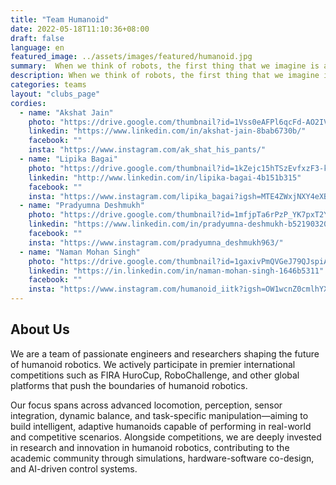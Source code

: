 ```yaml
---
title: "Team Humanoid"
date: 2022-05-18T11:10:36+08:00
draft: false
language: en
featured_image: ../assets/images/featured/humanoid.jpg
summary:  When we think of robots, the first thing that we imagine is a picture of “C3PO” or “Chitti”, both exemplar symbols of the pop culture and more importantly, astonishingly awesome Humanoids! We at Team Humanoid are a group of enthusiastic students who are working towards developing a fully functional Humanoid robot of our own. 
description: When we think of robots, the first thing that we imagine is a picture of “C3PO” or “Chitti”, both exemplar symbols of the pop culture and more importantly, astonishingly awesome Humanoids! We at Team Humanoid are a group of enthusiastic students who are working towards developing a fully functional Humanoid robot of our own. 
categories: teams
layout: "clubs_page"
cordies:
  - name: "Akshat Jain"
    photo: "https://drive.google.com/thumbnail?id=1Vss0eAFPl6qcFd-AO2IV4TdDcvPrUzye&sz=w1000"
    linkedin: "https://www.linkedin.com/in/akshat-jain-8bab6730b/"
    facebook: ""
    insta: "https://www.instagram.com/ak_shat_his_pants/"
  - name: "Lipika Bagai"
    photo: "https://drive.google.com/thumbnail?id=1kZejc15hTSzEvfxzF3-kmFzYdsKNUmoH&sz=w1000"
    linkedin: "http://www.linkedin.com/in/lipika-bagai-4b151b315"
    facebook: ""
    insta: "https://www.instagram.com/lipika_bagai?igsh=MTE4ZWxjNXY4eXBiZA=="
  - name: "Pradyumna Deshmukh"
    photo: "https://drive.google.com/thumbnail?id=1mfjpTa6rPzP_YK7pxT2YdgYwlh5_jxfI&sz=w1000"
    linkedin: "https://www.linkedin.com/in/pradyumna-deshmukh-b52190320/"
    facebook: ""
    insta: "https://www.instagram.com/pradyumna_deshmukh963/"
  - name: "Naman Mohan Singh"
    photo: "https://drive.google.com/thumbnail?id=1gaxivPmQVGeJ79QJspiA9SFK33IvpAPJ&sz=w1000"
    linkedin: "https://in.linkedin.com/in/naman-mohan-singh-1646b5311"
    facebook: ""
    insta: "https://www.instagram.com/humanoid_iitk?igsh=OW1wcnZ0cmlhYXdw"
---
```

## About Us
We are a team of passionate engineers and researchers shaping the future of humanoid robotics. We actively participate in premier international competitions such as FIRA HuroCup, RoboChallenge, and other global platforms that push the boundaries of humanoid robotics.

Our focus spans across advanced locomotion, perception, sensor integration, dynamic balance, and task-specific manipulation—aiming to build intelligent, adaptive humanoids capable of performing in real-world and competitive scenarios. Alongside competitions, we are deeply invested in research and innovation in humanoid robotics, contributing to the academic community through simulations, hardware-software co-design, and AI-driven control systems.

